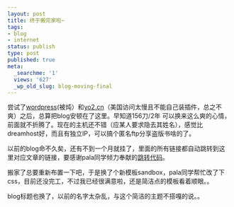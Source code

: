 ```yaml
---
layout: post
title: 终于搬完家啦~
tags:
- blog
- internet
status: publish
type: post
published: true
meta:
  _searchme: '1'
  views: '627'
  _wp_old_slug: blog-moving-final
---
```

尝试了<a href="http://azaleammm.wordpress.com/">wordpress</a>(被炖）和<a href="http://azalea.yo2.cn/">yo2.cn</a>（美国访问太慢且不能自己装插件，总之不爽）之后，总算把blog安顿在了这里。早知道156刀/2年 可以换来这么爽的心情，前面就不折腾了。现在的主机还不错（应某人要求隐去其姓名），感觉比dreamhost好，而且有独立IP，可以搞个匿名ftp分享盗版书啥的了。

以前的blog命不久矣，还有不到一个月就挂了，里面的所有链接都自动跳转到这里对应文章的链接，要感谢pala同学倾力奉献的<a href="http://u.azpala.com/2008/09/05/%E5%85%B3%E4%BA%8Ewordpress%E7%9A%84%E6%90%AC%E5%AE%B6/">跳转代码</a>。

搬家了总要重新布置一下吧，于是换了个新模板sandbox，pala同学帮忙改了下css，目前还没完工，不过我已经很满意啦，还是简洁点的模板看着顺眼。。

blog标题也换了，以前的名字太杂乱，与这个简洁的主题不搭嘎的说。。
